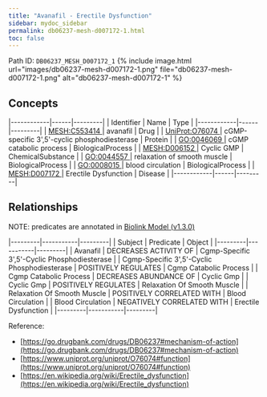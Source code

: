 ```yaml
---
title: "Avanafil - Erectile Dysfunction"
sidebar: mydoc_sidebar
permalink: db06237-mesh-d007172-1.html
toc: false 
---
```



Path ID: `DB06237_MESH_D007172_1`
{% include image.html url="images/db06237-mesh-d007172-1.png" file="db06237-mesh-d007172-1.png" alt="db06237-mesh-d007172-1" %}

## Concepts

|------------|------|---------|
| Identifier | Name | Type    |
|------------|------|---------|
| <a href="https://identifiers.org/MESH:C553414">MESH:C553414 </a> | avanafil | Drug |
| <a href="https://identifiers.org/UniProt:O76074">UniProt:O76074 </a> | cGMP-specific 3',5'-cyclic phosphodiesterase | Protein |
| <a href="https://identifiers.org/GO:0046069">GO:0046069 </a> | cGMP catabolic process | BiologicalProcess |
| <a href="https://identifiers.org/MESH:D006152">MESH:D006152 </a> | Cyclic GMP | ChemicalSubstance |
| <a href="https://identifiers.org/GO:0044557">GO:0044557 </a> | relaxation of smooth muscle | BiologicalProcess |
| <a href="https://identifiers.org/GO:0008015">GO:0008015 </a> | blood circulation | BiologicalProcess |
| <a href="https://identifiers.org/MESH:D007172">MESH:D007172 </a> | Erectile Dysfunction | Disease |
|------------|------|---------|

## Relationships


NOTE: predicates are annotated in <a href="https://github.com/biolink/biolink-model/releases/tag/v1.3.0">Biolink Model (v1.3.0)</a>

|---------|-----------|---------|
| Subject | Predicate | Object  |
|---------|-----------|---------|
| Avanafil | DECREASES ACTIVITY OF | Cgmp-Specific 3',5'-Cyclic Phosphodiesterase |
| Cgmp-Specific 3',5'-Cyclic Phosphodiesterase | POSITIVELY REGULATES | Cgmp Catabolic Process |
| Cgmp Catabolic Process | DECREASES ABUNDANCE OF | Cyclic Gmp |
| Cyclic Gmp | POSITIVELY REGULATES | Relaxation Of Smooth Muscle |
| Relaxation Of Smooth Muscle | POSITIVELY CORRELATED WITH | Blood Circulation |
| Blood Circulation | NEGATIVELY CORRELATED WITH | Erectile Dysfunction |
|---------|-----------|---------|

Reference: 
  - [https://go.drugbank.com/drugs/DB06237#mechanism-of-action](https://go.drugbank.com/drugs/DB06237#mechanism-of-action)
  - [https://www.uniprot.org/uniprot/O76074#function](https://www.uniprot.org/uniprot/O76074#function)
  - [https://en.wikipedia.org/wiki/Erectile_dysfunction](https://en.wikipedia.org/wiki/Erectile_dysfunction)
